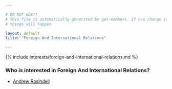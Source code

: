 ```yaml
---

# DO NOT EDIT!
# This file is automatically generated by get-members. If you change it, bad
# things will happen.

layout: default
title: "Foreign And International Relations"

---
```


{% include interests/foreign-and-international-relations.md %}

### Who is interested in Foreign And International Relations?


* [Andrew Rosindell](members/andrew-rosindell.html)
